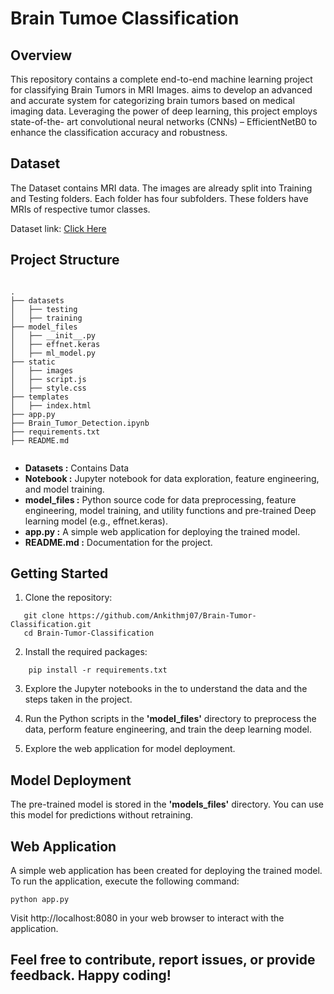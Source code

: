 # Brain Tumoe Classification

## Overview

This repository contains a complete end-to-end machine learning project for classifying Brain Tumors in MRI Images. aims to develop an advanced and accurate system for categorizing brain tumors based on medical imaging data. Leveraging the power of deep learning, this project employs state-of-the- art convolutional neural networks (CNNs) – EfficientNetB0 to enhance the classification accuracy and robustness.

## Dataset

The Dataset contains MRI data. The images are already split into Training and Testing folders. Each folder has four subfolders. These folders have MRIs of respective tumor classes.

Dataset link: <a href="https://drive.google.com/drive/folders/1i-_QdSriaEyyKsuMtQuAKoei7SPhwVcS?usp=drive_link">Click Here </a>

## Project Structure

```

.
├── datasets
│   ├── testing
│   ├── training
├── model_files
│   ├── __init__.py
│   ├── effnet.keras
│   ├── ml_model.py
├── static
│   ├── images
│   ├── script.js
│   ├── style.css
├── templates
│   ├── index.html
├── app.py
├── Brain_Tumor_Detection.ipynb
├── requirements.txt
├── README.md


```

- **Datasets :** Contains Data
- **Notebook :** Jupyter notebook for data exploration, feature engineering, and model training.
- **model_files :** Python source code for data preprocessing, feature engineering, model training, and utility functions and pre-trained Deep learning model (e.g., effnet.keras).
- **app.py :** A simple web application for deploying the trained model.
- **README.md :** Documentation for the project.

 ## Getting Started

1. Clone the repository:
 ```
    git clone https://github.com/Ankithmj07/Brain-Tumor-Classification.git
    cd Brain-Tumor-Classification
 ```

2. Install the required packages:
```
    pip install -r requirements.txt
```

3. Explore the Jupyter notebooks in the to understand the data and the steps taken in the project.

4. Run the Python scripts in the **'model_files'** directory to preprocess the data, perform feature engineering, and train the deep learning model.

5.  Explore the web application for model deployment.

## Model Deployment

The pre-trained model is stored in the **'models_files'** directory. You can use this model for predictions without retraining.


## Web Application

A simple web application has been created for deploying the trained model. To run the application, execute the following command:

```
python app.py
```

Visit http://localhost:8080 in your web browser to interact with the application.

## Feel free to contribute, report issues, or provide feedback. Happy coding!
